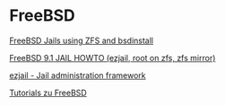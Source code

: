 # FreeBSD #

[FreeBSD Jails using ZFS and bsdinstall](http://vocalbit.com/posts/freebsd-jails-using-zfs-and-bsdinstall.html)

[FreeBSD 9.1 JAIL HOWTO (ezjail, root on zfs, zfs mirror)](http://thatreddevil.wordpress.com/2013/01/12/freebsd-9-1-jail-howto-ezjail-root-on-zfs-zfs-mirror/)

[ezjail - Jail administration framework](http://erdgeist.org/arts/software/ezjail/)

[Tutorials zu FreeBSD](http://serverzeit.de/tutorials)
